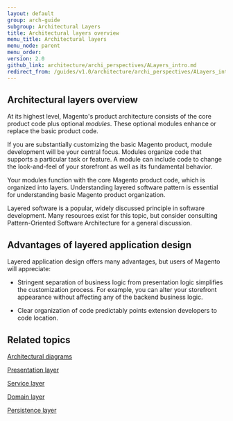 ```yaml
---
layout: default
group: arch-guide
subgroup: Architectural Layers
title: Architectural layers overview
menu_title: Architectural layers
menu_node: parent
menu_order:
version: 2.0
github_link: architecture/archi_perspectives/ALayers_intro.md
redirect_from: /guides/v1.0/architecture/archi_perspectives/ALayers_intro.html
---
```

## Architectural layers overview

At its highest level, Magento's product architecture consists of the core product code plus optional <i>modules</i>. These optional modules enhance or replace the basic product code.

If you are substantially customizing the basic Magento product, module development will be your central focus. Modules organize code that supports a particular task or feature. A module can include code to change the look-and-feel of your storefront as well as its fundamental behavior.

Your modules function with the core Magento product code, which is organized into layers. Understanding layered software pattern is essential for understanding basic Magento product organization.

Layered software is a popular, widely discussed principle in software development. Many resources exist for this topic, but consider consulting Pattern-Oriented Software Architecture for a general discussion.

## Advantages of layered application design

Layered application design offers many advantages, but users of Magento will appreciate:

* Stringent separation of business logic from presentation logic simplifies the customization process. For example, you can alter your storefront appearance without affecting any of the backend business logic.

* Clear organization of code predictably points extension developers to code location.

## Related topics

<a href="{{page.baseurl}}architecture/archi_perspectives/arch_diagrams.html">Architectural diagrams</a>

<a href="{{page.baseurl}}architecture/archi_perspectives/present_layer.html">Presentation layer</a>

<a href="{{page.baseurl}}architecture/archi_perspectives/service_layer.html">Service layer</a>

<a href="{{page.baseurl}}architecture/archi_perspectives/domain_layer.html">Domain layer</a>

<a href="{{page.baseurl}}architecture/archi_perspectives/persist_layer.html">Persistence layer</a>
